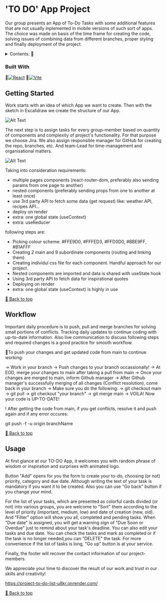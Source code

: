 # 'TO DO' App Project
Our group presents an App of To-Do Tasks with some additional features that are not usually inplemented in mobile versions of such sort of apps. The choice was made on basis of the time frame for creating the code, solving issues of combining data from different branches, proper styling and finally deployment of the project.

<details>
  <summary>Contents: 🔽</summary>

- [TO DO App Project](#to-do-app-project)
- [Built With](#built-with)
- [Getting Started](#getting-started)
- [Workflow](#workflow)
- [Usage](#usage)

</details>

### Built With

🔹[![React](https://img.shields.io/badge/React-20232A?style=for-the-badge&logo=react&logoColor=61DAFB)](https://react.dev/)
🔹[![Vite](https://img.shields.io/badge/Vite-646CFF?style=for-the-badge&logo=vite&logoColor=FFD62E)](https://vitejs.dev/)

## Getting Started
Work starts with an idea of which App we want to create. Then with the sketch in Excalidraw we create the structure of our App.

![Alt Text](.//src/assets/excalidraw_todo.png)

The next step is to assign tasks for every group-member based on quantity of components and complexity of project's functionality. For that purpose we choose Jira.
We also assign responsible manager for GitHub for creating the repo, branches, etc. And team-Lead for time-management and organisational matters.

![Alt Text](.//src/assets/jira_todo.png)

Taking into consideration requirements:

  - multiple pages components (react-router-dom, preferably also sending params from one page to another)
  - nested components (preferably sending props from one to another at least once)
  - use 3rd party API to fetch some data (get request) like: weather API, recipes API...
  - deploy on render
  - extra: one global state (useContext)
  - extra: useReducer

following steps are:

  * Picking colour scheme: #FFE9D0, #FFFED3, #FFD0D0, #BBE9FF, #B1AFFF
  * Creating 2 main and 9 subordinate components (routing and linking them)
  * Creating individul css file for each component. Handful approach for our project.
  * Nested components are imported and data is shared with useState hook
  * Using 3rd party API to fetch data for inspirational quotes
  * Deploying on render
  * extra: one global state (useContext) is highly in use

[🔼 Back to top](#to-do-app-project)
 
## Workflow 
Important daily procedure is to push, pull and merge branches for solving small portions of conflicts. Tracking daily updates to continue coding with up-to-date information. Also live communication to discuss following steps and required changes is a good practice for smooth workflow.

🔹To push your changes and get updated code from main to continue working:

-> Work in your branch
-> Push changes to your branch occassionally!
-> At EOD, merge your changes to main after taking a pull from main
-> Once your changes are merged to main, inform Github manager
-> After Github manager's successfully merging of all changes (Conflict resolution), come back in your branch
-> Make sure you do the following:
  -> git checkout main
  -> git pull
  -> git checkout "your branch"
  -> git merge main
-> VOILA! Now your code is UP-TO-DATE!

! After getting the code from main, if you get conflicts, resolve it and push again and if any error occures:

git push -f -u origin branchName

[🔼 Back to top](#to-do-app-project)

## Usage
At first glance at our TO-DO App, it welcomes you with random phrase of wisdom or inspiration and surprises with animated logo. 

Button "Add" opens for you the form to create your to-do, choosing (or not) priority, category and due date. Although writing the text of your task is mandatory if you want it to be created. 
Also you can use "Go back" button if you change your mind.

For the list of your tasks, which are presented as colorful cards divided (or not) into various groups, you are welcome to "Sort" them according to the level of priority (important, medium, low) and date of creation (new, old). And "Filter" option will show you all, completed and pending tasks. 
When "Due date" is assigned, you will get a warning sign of "Due Soon or Overdue" just to remind about your task's deadline.
You can also edit your tasks and due date. You can check the tasks and mark as completed or if the task is no longer needed,you can "DELETE" the task.
For more convenience if the list of tasks is long, "Go up" button is at your service.

Finally, the footer will recover the contact information of our project-members.

We appreciate your time to discover the result of our work and trust in our skills and creativity!

https://project-to-do-list-u8kr.onrender.com/

[🔼 Back to top](#to-do-app-project)
